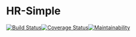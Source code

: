 # HR-Simple
[![Build Status](https://travis-ci.org/jamesugbanu/HR-Simple.svg?branch=develop)](https://travis-ci.org/techneplus/HR-Simple)[![Coverage Status](https://coveralls.io/repos/github/techneplus/HR-Simple/badge.svg?branch=develop)](https://coveralls.io/github/techneplus/HR-Simple?branch=develop)[![Maintainability](https://api.codeclimate.com/v1/badges/057875c1039f86cd3849/maintainability)](https://codeclimate.com/github/techneplus/HR-Simple/maintainability)
